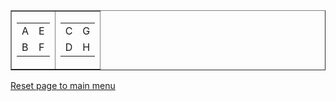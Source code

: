 <html lang="en">
<head>
    <meta charset="UTF-8">
    <title>Table</title>
</head>
<body>
    <table cellspacing="10" border="1">
       <tr>
        <td>
            <table cellspacing="15">
                <tr>
                    <td>A</td>
                    <td>E</td>
                </tr>
                <tr>
                    <td>B</td>
                    <td>F</td>
                </tr>
            </table>
        </td>
        <td>
            <table cellspacing="15">
                <tr>
                    <td>C</td>
                    <td>G</td>
                </tr>
                <tr>
                    <td>D</td>
                    <td>H</td>
                </tr>
            </table>
        </td>
       </tr>
    </table>
    <a href="index.html">Reset page to main menu</a>
</body>
</html>

